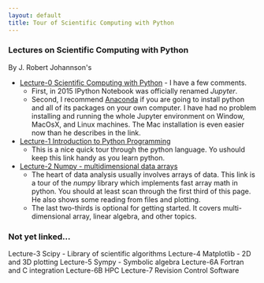 ```yaml
---
layout: default
title: Tour of Scientific Computing with Python
---
```

### Lectures on Scientific Computing with Python
By J. Robert Johannson's

* [Lecture-0 Scientific Computing with Python](http://nbviewer.ipython.org/github/jrjohansson/scientific-python-lectures/blob/master/Lecture-0-Scientific-Computing-with-Python.ipynb) - I have a few comments. 
  * First, in 2015 IPython Notebook was officially renamed _Jupyter_. 
  * Second, I recommend [Anaconda](https://www.continuum.io/downloads) if you are going to install python and all of its packages on your own computer. I have had no problem installing and running the whole Jupyter environment on Window, MacOsX, and Linux machines. The Mac installation is even easier now than he describes in the link.
* [Lecture-1 Introduction to Python Programming](http://nbviewer.ipython.org/github/jrjohansson/scientific-python-lectures/blob/master/Lecture-1-Introduction-to-Python-Programming.ipynb)
  * This is a nice quick tour through the python language. Yo ushould keep this link handy as you learn python.
* [Lecture-2 Numpy - multidimensional data arrays](http://nbviewer.ipython.org/github/jrjohansson/scientific-python-lectures/blob/master/Lecture-2-Numpy.ipynb)
  * The heart of data analysis usually involves arrays of data. This link is a tour of the _numpy_ library which implements fast array math in python. You should at least scan through the first third of this page. He also shows some reading from files and plotting. 
  * The last two-thirds is optional for getting started. It covers multi-dimensional array, linear algebra, and other topics.

### Not yet linked...
Lecture-3 Scipy - Library of scientific algorithms
Lecture-4 Matplotlib - 2D and 3D plotting
Lecture-5 Sympy - Symbolic algebra
Lecture-6A Fortran and C integration
Lecture-6B HPC
Lecture-7 Revision Control Software


